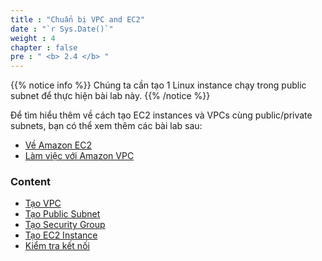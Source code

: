 ```yaml
---
title : "Chuẩn bị VPC and EC2"
date : "`r Sys.Date()`"
weight : 4
chapter : false
pre : " <b> 2.4 </b> "
---
```


{{% notice info %}}
Chúng ta cần tạo 1 Linux instance chạy trong public subnet để thực hiện bài lab này.
{{% /notice %}}

Để tìm hiểu thêm về cách tạo EC2 instances và VPCs cùng public/private subnets, bạn có thể xem thêm các bài lab sau:
  - [Về Amazon EC2](https://000004.awsstudygroup.com/en/)
  - [Làm việc với Amazon VPC](https://000003.awsstudygroup.com/en/)

### Content
  - [Tạo VPC](2.4.1-createvpc/)
  - [Tạo Public Subnet](2.4.2-createpublicsubnet/)
  - [Tạo Security Group](2.4.3-createsecgroup/)
  - [Tạo EC2 Instance](2.4.4-createec2linux/)
  - [Kiểm tra kết nối](2.4.5-testconnection/)